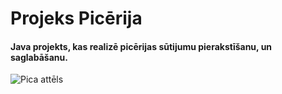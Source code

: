 # Projeks Picērija
#### Java projekts, kas realizē picērijas sūtijumu pierakstīšanu, un saglabāšanu.

![Pica attēls](https://www.google.com/url?sa=i&url=https%3A%2F%2Fwww.wannapik.com%2Fvectors%2F7059&psig=AOvVaw06H2G7cvC02H02As95c0XT&ust=1714554961345000&source=images&cd=vfe&opi=89978449&ved=0CBAQjRxqFwoTCLiykJXN6YUDFQAAAAAdAAAAABAT)
